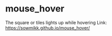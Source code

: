 # mouse_hover
The square or tiles lights up while hovering
Link: https://sowmikk.github.io/mouse_hover/
